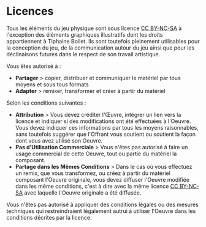 # Licences

Tous les éléments du jeu physique sont sous licence [CC BY-NC-SA](https://creativecommons.org/licenses/by-nc-sa/3.0/fr/) à l'exception des éléments graphiques illustratifs dont les droits appartiennent à Tiphaine Boilet. Ils sont toutefois pleinement utilisables pour la conception du jeu, de la communication autour du jeu ainsi que pour les déclinaisons futures dans le respect de son travail artistique.

Vous êtes autorisé à :
- **Partager** > copier, distribuer et communiquer le matériel par tous moyens et sous tous formats
- **Adapter** > remixer, transformer et créer à partir du matériel

Selon les conditions suivantes :
- **Attribution** > Vous devez créditer l'Œuvre, intégrer un lien vers la licence et indiquer si des modifications ont été effectuées à l'Oeuvre. Vous devez indiquer ces informations par tous les moyens raisonnables, sans toutefois suggérer que l'Offrant vous soutient ou soutient la façon dont vous avez utilisé son Oeuvre.
- **Pas d’Utilisation Commerciale** > Vous n'êtes pas autorisé à faire un usage commercial de cette Oeuvre, tout ou partie du matériel la composant.
- **Partage dans les Mêmes Conditions** > Dans le cas où vous effectuez un remix, que vous transformez, ou créez à partir du matériel composant l'Oeuvre originale, vous devez diffuser l'Oeuvre modifiée dans les même conditions, c'est à dire avec la même licence [CC BY-NC-SA](https://creativecommons.org/licenses/by-nc-sa/3.0/fr/) avec laquelle l'Oeuvre originale a été diffusée.

Vous n'êtes pas autorisé à appliquer des conditions légales ou des mesures techniques qui restreindraient légalement autrui à utiliser l'Oeuvre dans les conditions décrites par la licence.